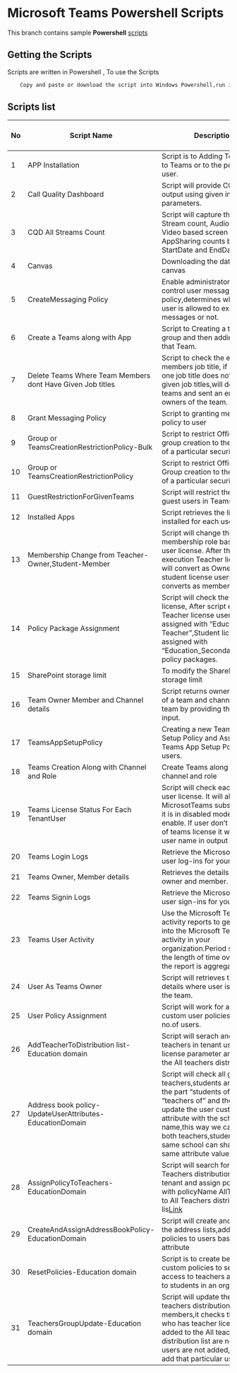 # Microsoft Teams Powershell Scripts

This branch contains sample **Powershell** [scripts](https://github.com/Geetha63/MS-Teams-Scripts) 

## Getting the Scripts

Scripts are written in Powershell , To use the Scripts

```bash
    Copy and paste or download the script into Windows Powershell,run it accordingly
```

## Scripts list

No  | Script Name    | Description         | Link to script   |                     
|---|----------------|---------------------|------------------|
|  1|APP Installation|Script is to Adding TeamsApp to Teams or to the perticular user.| [Link](https://github.com/Geetha63/MS-Teams-Scripts/tree/master/App%20Installation) |
|2| Call Quality Dashboard|Script will provide CQD data output using given input parameters.|[Link](https://github.com/Geetha63/MS-Teams-Scripts/tree/master/CQD)
|3|CQD All Streams Count|Script will capture the total Stream count, Audio, Video, Video based screen share, AppSharing counts by given StartDate and EndDate.|[Link](https://github.com/Geetha63/MS-Teams-Scripts/tree/master/CQDAllStreamsCount)
|4|Canvas|Downloading the data from the canvas|[Link](https://github.com/Geetha63/MS-Teams-Scripts/tree/master/Canvas)
|5|CreateMessaging Policy|Enable administrators to control user messaging policy,determines whether a user is allowed to exchange the messages or not.|[Link](https://github.com/Geetha63/MS-Teams-Scripts/tree/master/CreateMessaging%20Policy)
|6|Create a Teams along with App|Script to Creating a team with group and then adding app to that Team.|[Link](https://github.com/Geetha63/MS-Teams-Scripts/blob/master/CreateTeamsalongwithAPPs)
|7|Delete Teams Where Team Members dont Have Given Job titles|Script to check the each Team members job title, if at least one job title does not match to given job titles,will delete those teams and sent an email to owners of the team.|[Link](https://github.com/Geetha63/MS-Teams-Scripts/tree/master/DeleteTeamsWhereTeamMembersdontHaveGivenJobtitles)
|8|Grant Messaging Policy|Script to granting messaging policy to user|[Link](https://github.com/Geetha63/MS-Teams-Scripts/tree/master/Grant%20Messaging%20Policy)
|9|Group or TeamsCreationRestrictionPolicy-Bulk|Script to restrict Office 365 group creation to the members of a particular security group.|[Link](https://github.com/Geetha63/MS-Teams-Scripts/tree/master/Group%20or%20TeamsCreationRestrictionPolicy-Bulk)
|10|Group or TeamsCreationRestrictionPolicy|Script to restrict Office 365 Group creation to the member of a particular security group.|[Link](https://github.com/Geetha63/MS-Teams-Scripts/tree/master/Group%20or%20TeamsCreationRestrictionPolicy)
|11|GuestRestrictionForGivenTeams|Script will restrict the adding guest users in Teams.|[Link](https://github.com/Geetha63/MS-Teams-Scripts/blob/master/GuestRestrictionForGivenTeams)
|12|Installed Apps|Script retrieves the list of apps installed for each user.|[Link](https://github.com/Geetha63/MS-Teams-Scripts/blob/master/InstalledAPPs)
|13|Membership Change from Teacher-Owner,Student-Member|Script will change the Teams membership role based on the user license. After the script execution Teacher license user will convert as Owner and student license users will converts as members.|[Link](https://github.com/Geetha63/MS-Teams-Scripts/tree/master/MembershipChangeTeacher-Owner%2CStudent-Member)
|14|Policy Package Assignment|Script will check the user license, After script execution Teacher license users will be assigned with “Education Teacher”,Student license users assigned with “Education_SecondaryStudent” policy packages.|[Link](https://github.com/Geetha63/MS-Teams-Scripts/tree/master/PolicyPackageAssignment)
|15|SharePoint storage limit|To modify the SharePoint storage limit|[Link](https://github.com/Geetha63/MS-Teams-Scripts/tree/master/SharePoint%20storage%20limit)
|16|Team Owner Member and Channel details|Script returns owner,member of a team and channels of a team by providing the required input.|[Link](https://github.com/Geetha63/MS-Teams-Scripts/tree/master/TeamOwnerMemberandChannel%20details)
|17|TeamsAppSetupPolicy|Creating a new Teams App Setup Policy and Assigning a Teams App Setup Policy to users.|[Link](https://github.com/Geetha63/MS-Teams-Scripts/tree/master/TeamsAppSetupPolicy)
|18|Teams Creation Along with Channel and Role|Create Teams along with channel and role|[Link](https://github.com/Geetha63/MS-Teams-Scripts/tree/master/TeamsCreationAlongwithChannelandRole)
|19|Teams License Status For Each TenantUser|Script will check each Tenant user license. It will also check MicrosotTeams subscription. If it is in disabled mode script will enable. If user don’t have any of teams license it will print the user name in output file.|[Link](https://github.com/Geetha63/MS-Teams-Scripts/tree/master/TeamsLicenseStatusForEachTenantUser)
|20|Teams Login Logs|Retrieve the MicrosoftTeams user log-ins for your tenant.|[Link](https://github.com/Geetha63/MS-Teams-Scripts/tree/master/TeamsLoginLogs)
|21|Teams Owner, Member details|Retrieves the details of teams owner and member.|[Link](https://github.com/Geetha63/MS-Teams-Scripts/tree/master/TeamsOwnerMembers%20details)
|22|Teams Signin Logs|Retrieve the MicrosoftTeams user sign-ins for your tenant|[Link](https://github.com/Geetha63/MS-Teams-Scripts/tree/master/TeamsSigninLogs)
|23|Teams User Activity|Use the Microsoft Teams activity reports to get insights into the Microsoft Teams user activity in your organization.Period specifies the length of time over which the report is aggregated|[Link](https://github.com/Geetha63/MS-Teams-Scripts/tree/master/TeamsUserActivity)
|24|User As Teams Owner|Script will retrieves the teams details where user is owner for the team.|[Link](https://github.com/Geetha63/MS-Teams-Scripts/blob/master/UserAsTeamsOwner)
|25|User Policy Assignment|Script will work for assigning custom user policies for N no.of users.|[Link](https://github.com/Geetha63/MS-Teams-Scripts/tree/master/UserPolicyAssignment)
|26|AddTeacherToDistribution list-Education domain|Script will serach and filter teachers in tenant using license parameter and adds to the All teachers distribution list|[Link](https://github.com/Geetha63/MS-Teams-Scripts/tree/master/AddTeacherToDistribution%20list-Education%20domain)
|27|Address book policy-UpdateUserAttributes-EducationDomain|Script will check all groups of teachers,students and removes the part “students of” or “teachers of” and then it will update the user custom attribute with the school name,this way we can have both teachers,students of the same school can share the same attribute value|[Link](https://github.com/Geetha63/MS-Teams-Scripts/tree/master/Address%20book%20policy-UpdateUserAttributes-EducationDomain)
|28|AssignPolicyToTeachers-EducationDomain|Script will search for All Teachers distribution list in tenant and assign policy types with policyName AllTeachers to All Teachers distribution lis[Link](https://github.com/Geetha63/MS-Teams-Scripts/tree/master/AssignPolicyToTeachers-EducationDomain)
|29|CreateAndAssignAddressBookPolicy-EducationDomain|Script will create and assign the address lists,address book policies to users based on the attribute|[Link](https://github.com/Geetha63/MS-Teams-Scripts/tree/master/CreateAndAssignAddressBookPolicy-EducationDomain)
|30|ResetPolicies-Education domain|Script is to create below custom policies to set all access to teachers and restrict to students in an orgnization|[Link](https://github.com/Geetha63/MS-Teams-Scripts/tree/master/ResetPolicies-Education%20domain)
|31|TeachersGroupUpdate-Education domain|Script will update the All teachers distribution list members,it checks the users who has teacher license are added to the All teachers distribution list are not, if any users are not added, script will add that particular users to DL|[Link](https://github.com/Geetha63/MS-Teams-Scripts/tree/master/TeachersGroupUpdate-Education%20domain)
